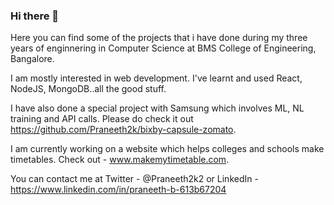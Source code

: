 ### Hi there 👋
Here you can find some of the projects that i have done during my three years of enginnering in Computer Science at BMS College of Engineering, Bangalore.

I am mostly interested in web development. I've learnt and used React, NodeJS, MongoDB..all the good stuff.

I have also done a special project with Samsung which involves ML, NL training and API calls. Please do check it out https://github.com/Praneeth2k/bixby-capsule-zomato.

I am currently working on a website which helps colleges and schools make timetables. Check out - www.makemytimetable.com.

You can contact me at Twitter - @Praneeth2k2 or LinkedIn - https://www.linkedin.com/in/praneeth-b-613b67204

<!--
**Praneeth2k/Praneeth2k** is a ✨ _special_ ✨ repository because its `README.md` (this file) appears on your GitHub profile.

Here are some ideas to get you started:

- 🔭 I’m currently working on ...
- 🌱 I’m currently learning ...
- 👯 I’m looking to collaborate on ...
- 🤔 I’m looking for help with ...
- 💬 Ask me about ...
- 📫 How to reach me: ...
- 😄 Pronouns: ...
- ⚡ Fun fact: ...
-->
